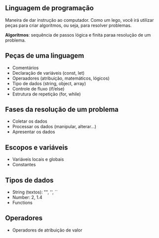 ## Linguagem de programação

Maneira de dar instrução ao computador.
Como um lego, você irá utilizar peças para criar algoritmos, ou seja, para resolver problemas.

**Algoritmos**: sequência de passos lógica e finita paraa resolução de um problema.

## Peças de uma linguagem

- Comentários
- Declaração de variáveis (const, let)
- Operaadores (atribuição, matemáticos, lógicos)
- Tipo de dados (string, object, array)
- Controle de fluxo (if/else)
- Estrutura de repetição (for, while)

## Fases da resolução de um problema

- Coletar os dados
- Processar os dados (manipular, alterar...)
- Apresentar os dados

## Escopos e variáveis

- Variáveis locais e globais
- Constantes

## Tipos de dados

- String (textos): "", '', ``
- Number: 2, 1.4
- Functions

## Operadores

- Operadores de atribuição de valor